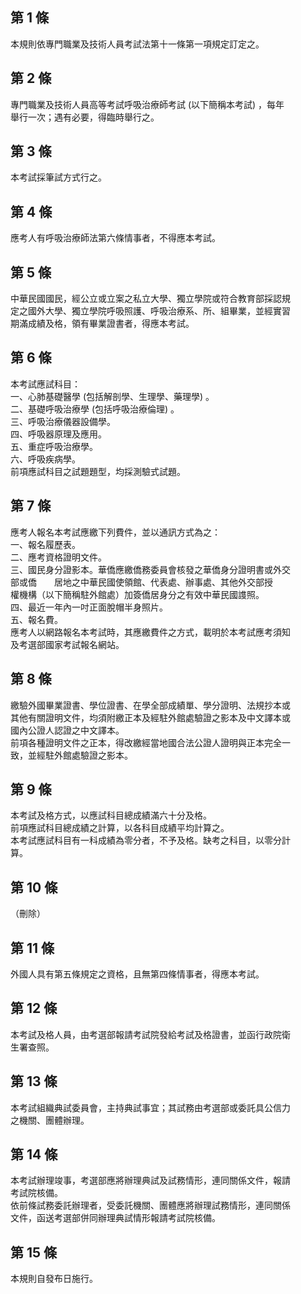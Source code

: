第 1 條
-------
本規則依專門職業及技術人員考試法第十一條第一項規定訂定之。

第 2 條
-------
專門職業及技術人員高等考試呼吸治療師考試 (以下簡稱本考試) ，每年  
舉行一次；遇有必要，得臨時舉行之。

第 3 條
-------
本考試採筆試方式行之。

第 4 條
-------
應考人有呼吸治療師法第六條情事者，不得應本考試。

第 5 條
-------
中華民國國民，經公立或立案之私立大學、獨立學院或符合教育部採認規  
定之國外大學、獨立學院呼吸照護、呼吸治療系、所、組畢業，並經實習  
期滿成績及格，領有畢業證書者，得應本考試。

第 6 條
-------
本考試應試科目：                                    
一、心肺基礎醫學 (包括解剖學、生理學、藥理學) 。    
二、基礎呼吸治療學 (包括呼吸治療倫理) 。            
三、呼吸治療儀器設備學。                            
四、呼吸器原理及應用。                              
五、重症呼吸治療學。                                
六、呼吸疾病學。                                    
前項應試科目之試題題型，均採測驗式試題。

第 7 條
-------
應考人報名本考試應繳下列費件，並以通訊方式為之：  
一、報名履歷表。  
二、應考資格證明文件。  
三、國民身分證影本。華僑應繳僑務委員會核發之華僑身分證明書或外交  
    部或僑　　居地之中華民國使領館、代表處、辦事處、其他外交部授  
    權機構（以下簡稱駐外館處）加簽僑居身分之有效中華民國謢照。  
四、最近一年內一吋正面脫帽半身照片。  
五、報名費。    
應考人以網路報名本考試時，其應繳費件之方式，載明於本考試應考須知  
及考選部國家考試報名網站。

第 8 條
-------
繳驗外國畢業證書、學位證書、在學全部成績單、學分證明、法規抄本或  
其他有關證明文件，均須附繳正本及經駐外館處驗證之影本及中文譯本或  
國內公證人認證之中文譯本。  
前項各種證明文件之正本，得改繳經當地國合法公證人證明與正本完全一  
致，並經駐外館處驗證之影本。

第 9 條
-------
本考試及格方式，以應試科目總成績滿六十分及格。                     
前項應試科目總成績之計算，以各科目成績平均計算之。                 
本考試應試科目有一科成績為零分者，不予及格。缺考之科目，以零分計   
算。

第 10 條
--------
（刪除）

第 11 條
--------
外國人具有第五條規定之資格，且無第四條情事者，得應本考試。

第 12 條
--------
本考試及格人員，由考選部報請考試院發給考試及格證書，並函行政院衛  
生署查照。

第 13 條
--------
本考試組織典試委員會，主持典試事宜；其試務由考選部或委託具公信力  
之機關、團體辦理。

第 14 條
--------
本考試辦理竣事，考選部應將辦理典試及試務情形，連同關係文件，報請  
考試院核備。  
依前條試務委託辦理者，受委託機關、團體應將辦理試務情形，連同關係  
文件，函送考選部併同辦理典試情形報請考試院核備。

第 15 條
--------
本規則自發布日施行。

